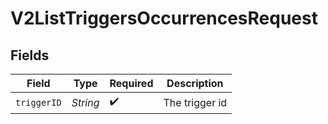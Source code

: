 # V2ListTriggersOccurrencesRequest


## Fields

| Field              | Type               | Required           | Description        |
| ------------------ | ------------------ | ------------------ | ------------------ |
| `triggerID`        | *String*           | :heavy_check_mark: | The trigger id     |